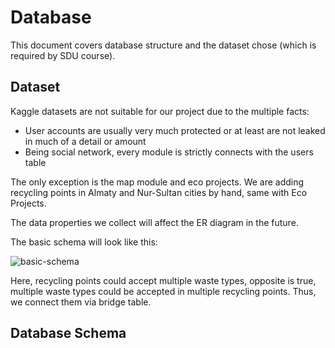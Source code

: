 # Database

This document covers database structure and the dataset chose (which is required by SDU course).

## Dataset

Kaggle datasets are not suitable for our project due to the multiple facts:

- User accounts are usually very much protected or at least are not leaked in much of a detail or amount
- Being social network, every module is strictly connects with the users table

The only exception is the map module and eco projects. We are adding recycling points in Almaty and Nur-Sultan cities by hand, same with Eco Projects.

The data properties we collect will affect the ER diagram in the future.

The basic schema will look like this:

![basic-schema](../img/basic-schema.png)

Here, recycling points could accept multiple waste types, opposite is true, multiple waste types could be accepted in multiple recycling points. Thus, we connect them via bridge table.

## Database Schema
